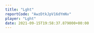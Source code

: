 ```yaml
---
title: "Lght"
reportCode: "AwzDtkJpV16dYmNv"
player: "Lght"
date: 2021-09-15T19:58:37.879000+00:00
---
```

